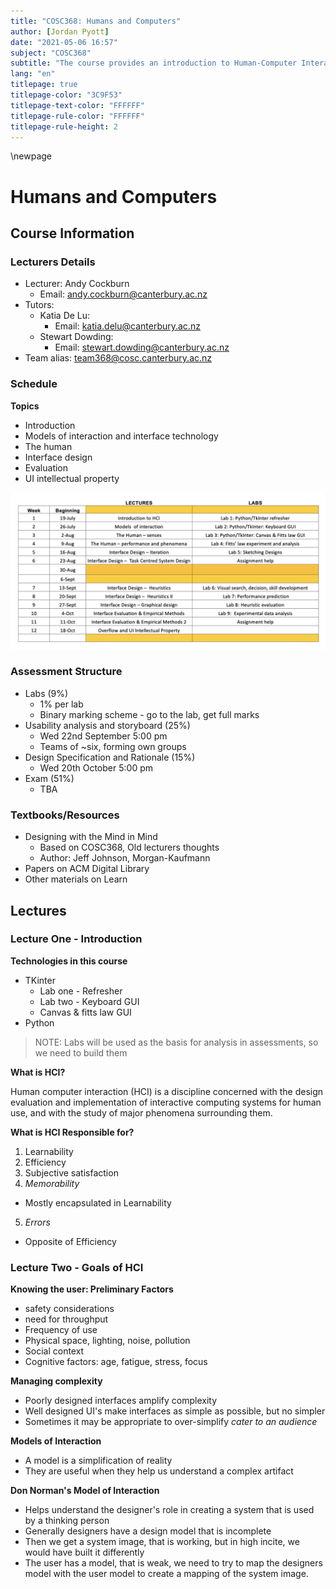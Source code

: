 ```yaml
---
title: "COSC368: Humans and Computers"
author: [Jordan Pyott]
date: "2021-05-06 16:57"
subject: "COSC368"
subtitle: "The course provides an introduction to Human-Computer Interaction (HCI). HCI is concerned with understanding, designing, implementing and evaluating user-interfaces so that they better support users in carrying out their tasks. On completing the course you will have knowledge of the theoretical foundations of designing for interaction between humans and computers. You will also have practical experience in implementing and evaluating graphical user interfaces."
lang: "en"
titlepage: true
titlepage-color: "3C9F53"
titlepage-text-color: "FFFFFF"
titlepage-rule-color: "FFFFFF"
titlepage-rule-height: 2
---
```


\newpage

# Humans and Computers

## Course Information

### Lecturers Details

- Lecturer: Andy Cockburn 
  * Email: andy.cockburn@canterbury.ac.nz
- Tutors: 
  * Katia De Lu: 
    + Email: katia.delu@canterbury.ac.nz
  * Stewart Dowding: 
    + Email: stewart.dowding@canterbury.ac.nz
- Team alias: team368@cosc.canterbury.ac.nz

### Schedule

**Topics**

- Introduction
- Models of interaction and interface technology
- The human
- Interface design
- Evaluation
- UI intellectual property

![Course Schedule](./Diagrams/schedule.png)

### Assessment Structure

- Labs (9%)
  * 1% per lab
  * Binary marking scheme - go to the lab, get full marks
- Usability analysis and storyboard (25%)
  * Wed 22nd September 5:00 pm
  * Teams of ~six, forming own groups
- Design Specification and Rationale (15%)
  * Wed 20th October 5:00 pm
- Exam (51%)
  * TBA

### Textbooks/Resources

- Designing with the Mind in Mind 
  * Based on COSC368, Old lecturers thoughts
  * Author: Jeff Johnson, Morgan-Kaufmann
- Papers on ACM Digital Library
- Other materials on Learn

## Lectures

### Lecture One - Introduction

**Technologies in this course**

- TKinter
  * Lab one - Refresher
  * Lab two - Keyboard GUI
  * Canvas & fitts law GUI
- Python

> NOTE: Labs will be used as the basis for analysis in assessments, so we need to build them

**What is HCI?**

Human computer interaction (HCI) is a discipline concerned with the design evaluation and implementation of interactive computing systems for human
use, and with the study of major phenomena surrounding them.

**What is HCI Responsible for?**

1. Learnability
2. Efficiency
3. Subjective satisfaction
4. *Memorability*
  * Mostly encapsulated in Learnability
5. *Errors*
  * Opposite of Efficiency

### Lecture Two - Goals of HCI

**Knowing the user: Preliminary Factors**

- safety considerations
- need for throughput
- Frequency of use
- Physical space, lighting, noise, pollution
- Social context
- Cognitive factors: age, fatigue, stress, focus

**Managing complexity**

- Poorly designed interfaces amplify complexity
- Well designed UI's make interfaces as simple as possible, but no simpler
- Sometimes it may be appropriate to over-simplify *cater to an audience*

**Models of Interaction**

- A model is a simplification of reality
- They are useful when they help us understand a complex artifact

**Don Norman's Model of Interaction**

- Helps understand the designer's role in creating a system that is used by a thinking person
- Generally designers have a design model that is incomplete
- Then we get a system image, that is working, but in high incite, we would have
  built it differently
- The user has a model, that is weak, we need to try to map the designers model
  with the user model to create a mapping of the system image.
